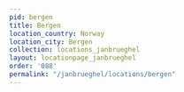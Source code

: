 ```yaml
---
pid: bergen
title: Bergen
location_country: Norway
location_city: Bergen
collection: locations_janbrueghel
layout: locationpage_janbrueghel
order: '088'
permalink: "/janbrueghel/locations/bergen"
---
```

